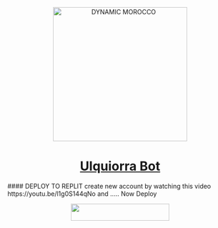 <p align="center">  
  <a href="https://youtube.com/@noureddineouafy2">
      <img alt="DYNAMIC MOROCCO" height="300" src="https://telegra.ph/file/ce4ca70bc9664db71bcf1.jpg">
    <h1 align="center">Ulquiorra Bot</h1>
  </a>
#### DEPLOY TO REPLIT
  create new account by watching this video
  https://youtu.be/l1g0S144qNo
  and .....
Now Deploy
    <br>
<p align="center"><a href="https://repl.it/github/noureddineouafy/dynamic-web-morocco"> <img src="https://img.shields.io/badge/replit%20Deploy-blue?style=for-the-badge&logo=replit" width="220" height="38.45"/></a></p>
